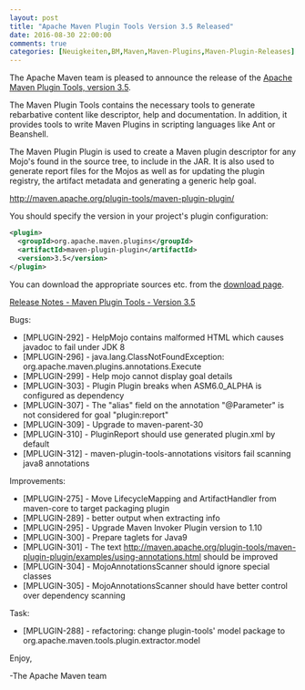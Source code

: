 ```yaml
---
layout: post
title: "Apache Maven Plugin Tools Version 3.5 Released"
date: 2016-08-30 22:00:00
comments: true
categories: [Neuigkeiten,BM,Maven,Maven-Plugins,Maven-Plugin-Releases]
---
```

The Apache Maven team is pleased to announce the release of the 
[Apache Maven Plugin Tools, version 3.5](http://maven.apache.org/plugin-tools/).

The Maven Plugin Tools contains the necessary tools to generate rebarbative
content like descriptor, help and documentation. In addition, it provides tools
to write Maven Plugins in scripting languages like Ant or Beanshell.

The Maven Plugin Plugin is used to create a Maven plugin descriptor for any
Mojo's found in the source tree, to include in the JAR. It is also used to
generate report files for the Mojos as well as for updating the plugin
registry, the artifact metadata and generating a generic help goal. 

http://maven.apache.org/plugin-tools/maven-plugin-plugin/

You should specify the version in your project's plugin configuration:

``` xml
<plugin>
  <groupId>org.apache.maven.plugins</groupId>
  <artifactId>maven-plugin-plugin</artifactId>
  <version>3.5</version>
</plugin>
```
You can download the appropriate sources etc. from the [download page](https://maven.apache.org/plugins-tools/download.cgi).

<!-- more -->

[Release Notes - Maven Plugin Tools - Version 3.5](https://issues.apache.org/jira/secure/ReleaseNote.jspa?projectId=12317820&version=12331169)

Bugs:
 * [MPLUGIN-292] - HelpMojo contains malformed HTML which causes javadoc to fail under JDK 8
 * [MPLUGIN-296] - java.lang.ClassNotFoundException: org.apache.maven.plugins.annotations.Execute
 * [MPLUGIN-299] - Help mojo cannot display goal details
 * [MPLUGIN-303] - Plugin Plugin breaks when ASM6.0_ALPHA is configured as dependency
 * [MPLUGIN-307] - The "alias" field on the annotation "@Parameter" is not considered for goal "plugin:report"
 * [MPLUGIN-309] - Upgrade to maven-parent-30
 * [MPLUGIN-310] - PluginReport should use generated plugin.xml by default
 * [MPLUGIN-312] - maven-plugin-tools-annotations visitors fail scanning java8 annotations

Improvements:

 * [MPLUGIN-275] - Move LifecycleMapping and ArtifactHandler from maven-core to target packaging plugin
 * [MPLUGIN-289] - better output when extracting info
 * [MPLUGIN-295] - Upgrade Maven Invoker Plugin version to 1.10
 * [MPLUGIN-300] - Prepare taglets for Java9
 * [MPLUGIN-301] - The text http://maven.apache.org/plugin-tools/maven-plugin-plugin/examples/using-annotations.html should be improved
 * [MPLUGIN-304] - MojoAnnotationsScanner should ignore special classes
 * [MPLUGIN-305] - MojoAnnotationsScanner should have better control over dependency scanning

Task:

 * [MPLUGIN-288] - refactoring: change plugin-tools' model package to org.apache.maven.tools.plugin.extractor.model 

Enjoy,

-The Apache Maven team

